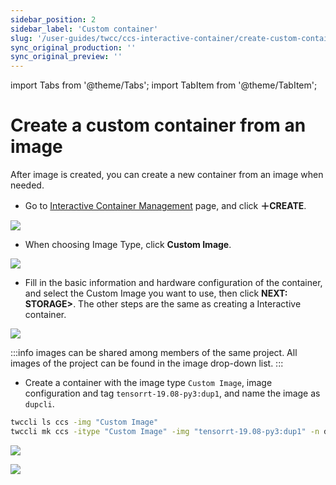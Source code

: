 ```yaml
---
sidebar_position: 2
sidebar_label: 'Custom container'
slug: '/user-guides/twcc/ccs-interactive-container/create-custom-container'
sync_original_production: '' 
sync_original_preview: '' 
---
```


import Tabs from '@theme/Tabs';
import TabItem from '@theme/TabItem';

# Create a custom container from an image

After image is created, you can create a new container from an image when needed.

<Tabs>
<TabItem value="TWCC Portal" label="TWCC Portal">

* Go to [Interactive Container Management](/docs/user-guides/twcc/ccs-interactive-container/containers/manage-containers.md) page, and click **＋CREATE**.

![](https://i.imgur.com/Cp7Bvz9.png)

* When choosing Image Type, click **Custom Image**.

![](https://cos.twcc.ai/SYS-MANUAL/uploads/upload_51b0dc0c9c2ce78b2188df05447e050f.png)

* Fill in the basic information and hardware configuration of the container, and select the Custom Image you want to use, then click **NEXT: STORAGE>**. The other steps are the same as creating a Interactive container.

![](https://cos.twcc.ai/SYS-MANUAL/uploads/upload_47b3a134896b78a44dbae3d878dff1c3.png)

:::info
images can be shared among members of the same project. All images of the project can be found in the image drop-down list.
:::

</TabItem>
<TabItem value="TWCC CLI" label="TWCC CLI">

- Create a container with the image type `Custom Image`, image configuration and tag `tensorrt-19.08-py3:dup1`, and name the image as `dupcli`.

```bash
twccli ls ccs -img "Custom Image"
twccli mk ccs -itype "Custom Image" -img "tensorrt-19.08-py3:dup1" -n dupcli
```

![](https://cos.twcc.ai/SYS-MANUAL/uploads/upload_3310c270ae57370c22704b470cccbe60.png)


![](https://cos.twcc.ai/SYS-MANUAL/uploads/upload_6b2071ecdbafd5db2f98fbbf11b3e2ea.png)

</TabItem>
</Tabs>